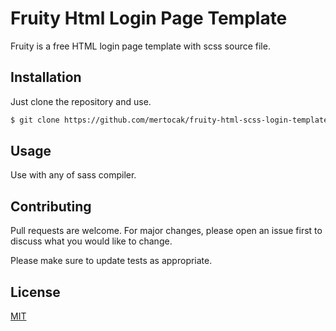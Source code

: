 # Fruity Html Login Page Template 

Fruity is a free HTML login page template with scss source file.

## Installation

Just clone the repository and use. 

```bash
$ git clone https://github.com/mertocak/fruity-html-scss-login-template
```

## Usage

Use with any of sass compiler.

## Contributing
Pull requests are welcome. For major changes, please open an issue first to discuss what you would like to change.

Please make sure to update tests as appropriate.

## License
[MIT](https://choosealicense.com/licenses/mit/)